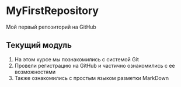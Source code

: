 # MyFirstRepository
Мой первый репозиторий на GitHub
## Текущий модуль
1. На этом курсе мы познакомились с системой Git
2. Провели регистрацию на GitHub и частично ознакомились с ее возможностями
3. Также ознакомились с простым языком разметки MarkDown
